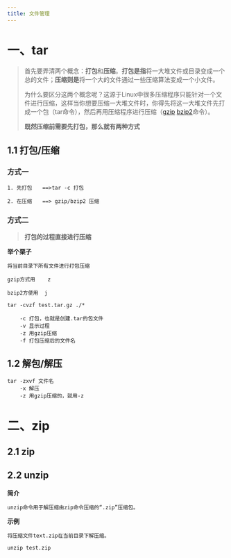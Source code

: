 ```yaml
---
title: 文件管理
---
```



# 一、tar

> 首先要弄清两个概念：**打包**和**压缩**。**打包是指**将一大堆文件或目录变成一个总的文件；**压缩则是**将一个大的文件通过一些压缩算法变成一个小文件。
>
> 为什么要区分这两个概念呢？这源于Linux中很多压缩程序只能针对一个文件进行压缩，这样当你想要压缩一大堆文件时，你得先将这一大堆文件先打成一个包（tar命令），然后再用压缩程序进行压缩（[gzip](http://man.linuxde.net/gzip) [bzip2](http://man.linuxde.net/bzip2)命令）。
>
> **既然压缩前需要先打包，那么就有两种方式**

## 1.1 打包/压缩

### 方式一

```
1. 先打包　　==>tar -c 打包

2. 在压缩　　==> gzip/bzip2 压缩
```

### 方式二

> **打包的过程直接进行压缩**

**举个栗子**

```
将当前目录下所有文件进行打包压缩

gzip方式用    z

bzip2方使用  j
```

```
tar -cvzf test.tar.gz ./*

    -c 打包，也就是创建.tar的包文件
    -v 显示过程
    -z 用gzip压缩
    -f 打包压缩后的文件名
```

## 1.2 解包/解压

```
tar -zxvf 文件名
	-x 解压
	-z 用gzip压缩的，就用-z
```

# 二、zip

## 2.1 zip

## 2.2 unzip

**简介**

```
unzip命令用于解压缩由zip命令压缩的“.zip”压缩包。
```

**示例**

```
将压缩文件text.zip在当前目录下解压缩。

unzip test.zip
